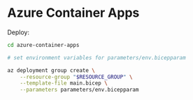 # Azure Container Apps

Deploy:

```sh
cd azure-container-apps

# set environment variables for parameters/env.bicepparam

az deployment group create \
    --resource-group "$RESOURCE_GROUP" \
    --template-file main.bicep \
    --parameters parameters/env.bicepparam
```
